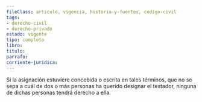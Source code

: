 ```yaml
---
fileClass: articulo, vigencia, historia-y-fuentes, codigo-civil
tags:
- derecho-civil
- derecho-privado
estado: vigente
tipo: completo
libro:
titulo:
parrafo:
corriente-juridica:
---
```

Si la asignación estuviere concebida o escrita en tales términos, que no se sepa a cuál de dos o más personas ha querido designar el testador, ninguna de dichas personas tendrá derecho a ella.